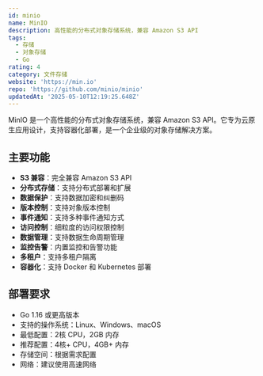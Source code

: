 ```yaml
---
id: minio
name: MinIO
description: 高性能的分布式对象存储系统，兼容 Amazon S3 API
tags:
  - 存储
  - 对象存储
  - Go
rating: 4
category: 文件存储
website: 'https://min.io'
repo: 'https://github.com/minio/minio'
updatedAt: '2025-05-10T12:19:25.648Z'
---
```


MinIO 是一个高性能的分布式对象存储系统，兼容 Amazon S3 API。它专为云原生应用设计，支持容器化部署，是一个企业级的对象存储解决方案。

## 主要功能

- **S3 兼容**：完全兼容 Amazon S3 API
- **分布式存储**：支持分布式部署和扩展
- **数据保护**：支持数据加密和纠删码
- **版本控制**：支持对象版本控制
- **事件通知**：支持多种事件通知方式
- **访问控制**：细粒度的访问权限控制
- **数据管理**：支持数据生命周期管理
- **监控告警**：内置监控和告警功能
- **多租户**：支持多租户隔离
- **容器化**：支持 Docker 和 Kubernetes 部署

## 部署要求

- Go 1.16 或更高版本
- 支持的操作系统：Linux、Windows、macOS
- 最低配置：2核 CPU，2GB 内存
- 推荐配置：4核+ CPU，4GB+ 内存
- 存储空间：根据需求配置
- 网络：建议使用高速网络 
